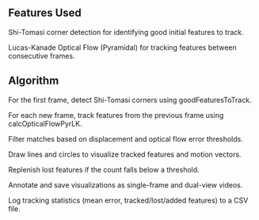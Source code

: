## Features Used
Shi-Tomasi corner detection for identifying good initial features to track.

Lucas-Kanade Optical Flow (Pyramidal) for tracking features between consecutive frames.

## Algorithm
For the first frame, detect Shi-Tomasi corners using goodFeaturesToTrack.

For each new frame, track features from the previous frame using calcOpticalFlowPyrLK.

Filter matches based on displacement and optical flow error thresholds.

Draw lines and circles to visualize tracked features and motion vectors.

Replenish lost features if the count falls below a threshold.

Annotate and save visualizations as single-frame and dual-view videos.

Log tracking statistics (mean error, tracked/lost/added features) to a CSV file.
